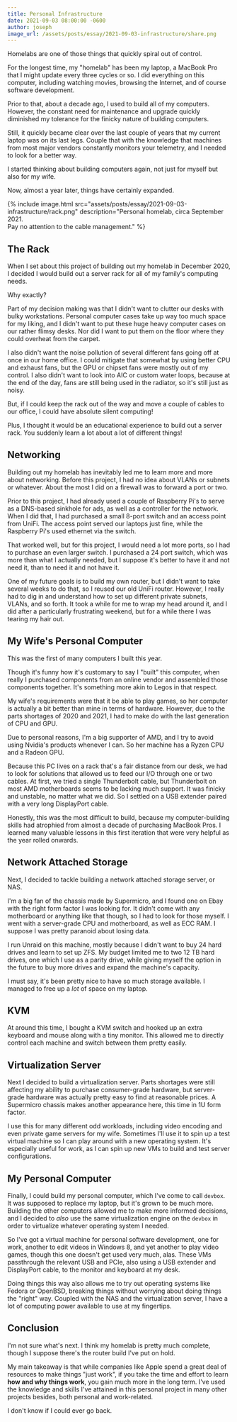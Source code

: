 ```yaml
---
title: Personal Infrastructure
date: 2021-09-03 08:00:00 -0600
author: joseph
image_url: /assets/posts/essay/2021-09-03-infrastructure/share.png
---
```


Homelabs are one of those things that quickly spiral out of control.

For the longest time, my "homelab" has been my laptop, a MacBook Pro that I might update every three cycles or so. I did everything on this computer, including watching movies, browsing the Internet, and of course software development.

Prior to that, about a decade ago, I used to build all of my computers. However, the constant need for maintenance and upgrade quickly diminished my tolerance for the finicky nature of building computers.

Still, it quickly became clear over the last couple of years that my current laptop was on its last legs. Couple that with the knowledge that machines from most major vendors constantly monitors your telemetry, and I needed to look for a better way.

I started thinking about building computers again, not just for myself but also for my wife.

Now, almost a year later, things have certainly expanded.

{% include image.html src="assets/posts/essay/2021-09-03-infrastructure/rack.png" description="Personal homelab, circa September 2021. <br>Pay no attention to the cable management." %}

## The Rack

When I set about this project of building out my homelab in December 2020, I decided I would build out a server rack for all of my family's computing needs.

Why exactly?

Part of my decision making was that I didn't want to clutter our desks with bulky workstations. Personal computer cases take up way too much space for my liking, and I didn't want to put these huge heavy computer cases on our rather flimsy desks. Nor did I want to put them on the floor where they could overheat from the carpet.

I also didn't want the noise pollution of several different fans going off at once in our home office. I could mitigate that somewhat by using better CPU and exhaust fans, but the GPU or chipset fans were mostly out of my control. I also didn't want to look into AIC or custom water loops, because at the end of the day, fans are still being used in the radiator, so it's still just as noisy.

But, if I could keep the rack out of the way and move a couple of cables to our office, I could have absolute silent computing!

Plus, I thought it would be an educational experience to build out a server rack. You suddenly learn a lot about a lot of different things!

## Networking

Building out my homelab has inevitably led me to learn more and more about networking. Before this project, I had no idea about VLANs or subnets or whatever. About the most I did on a firewall was to forward a port or two.

Prior to this project, I had already used a couple of Raspberry Pi's to serve as a DNS-based sinkhole for ads, as well as a controller for the network. When I did that, I had purchased a small 8-port switch and an access point from UniFi. The access point served our laptops just fine, while the Raspberry Pi's used ethernet via the switch.

That worked well, but for this project, I would need a lot more ports, so I had to purchase an even larger switch. I purchased a 24 port switch, which was more than what I actually needed, but I suppose it's better to have it and not need it, than to need it and not have it.

One of my future goals is to build my own router, but I didn't want to take several weeks to do that, so I reused our old UniFi router. However, I really had to dig in and understand how to set up different private subnets, VLANs, and so forth. It took a while for me to wrap my head around it, and I did after a particularly frustrating weekend, but for a while there I was tearing my hair out.

## My Wife's Personal Computer

This was the first of many computers I built this year.

Though it's funny how it's customary to say I "built" this computer, when really I purchased components from an online vendor and assembled those components together. It's something more akin to Legos in that respect.

My wife's requirements were that it be able to play games, so her computer is actually a bit better than mine in terms of hardware. However, due to the parts shortages of 2020 and 2021, I had to make do with the last generation of CPU and GPU.

Due to personal reasons, I'm a big supporter of AMD, and I try to avoid using Nvidia's products whenever I can. So her machine has a Ryzen CPU and a Radeon GPU.

Because this PC lives on a rack that's a fair distance from our desk, we had to look for solutions that allowed us to feed our I/O through one or two cables. At first, we tried a single Thunderbolt cable, but Thunderbolt on most AMD motherboards seems to be lacking much support. It was finicky and unstable, no matter what we did. So I settled on a USB extender paired with a very long DisplayPort cable.

Honestly, this was the most difficult to build, because my computer-building skills had atrophied from almost a decade of purchasing MacBook Pros. I learned many valuable lessons in this first iteration that were very helpful as the year rolled onwards.

## Network Attached Storage

Next, I decided to tackle building a network attached storage server, or NAS.

I'm a big fan of the chassis made by Supermicro, and I found one on Ebay with the right form factor I was looking for. It didn't come with any motherboard or anything like that though, so I had to look for those myself. I went with a server-grade CPU and motherboard, as well as ECC RAM. I suppose I was pretty paranoid about losing data.

I run Unraid on this machine, mostly because I didn't want to buy 24 hard drives and learn to set up ZFS. My budget limited me to two 12 TB hard drives, one which I use as a parity drive, while giving myself the option in the future to buy more drives and expand the machine's capacity.

I must say, it's been pretty nice to have so much storage available. I managed to free up a *lot* of space on my laptop.

## KVM

At around this time, I bought a KVM switch and hooked up an extra keyboard and mouse along with a tiny monitor. This allowed me to directly control each machine and switch between them pretty easily.

## Virtualization Server

Next I decided to build a virtualization server. Parts shortages were still affecting my ability to purchase consumer-grade hardware, but server-grade hardware was actually pretty easy to find at reasonable prices. A Supermicro chassis makes another appearance here, this time in 1U form factor.

I use this for many different odd workloads, including video encoding and even private game servers for my wife. Sometimes I'll use it to spin up a test virtual machine so I can play around with a new operating system. It's especially useful for work, as I can spin up new VMs to build and test server configurations.

## My Personal Computer

Finally, I could build my personal computer, which I've come to call `devbox`. It was supposed to replace my laptop, but it's grown to be much more. Building the other computers allowed me to make more informed decisions, and I decided to *also* use the same virtualization engine on the `devbox` in order to virtualize whatever operating system I needed.

So I've got a virtual machine for personal software development, one for work, another to edit videos in Windows 8, and yet another to play video games, though this one doesn't get used very much, alas. These VMs passthrough the relevant USB and PCIe, also using a USB extender and DisplayPort cable, to the monitor and keyboard at my desk.

Doing things this way also allows me to try out operating systems like Fedora or OpenBSD, breaking things without worrying about doing things the "right" way. Coupled with the NAS and the virtualization server, I have a lot of computing power available to use at my fingertips.

## Conclusion

I'm not sure what's next. I think my homelab is pretty much complete, though I suppose there's the router build I've put on hold.

My main takeaway is that while companies like Apple spend a great deal of resources to make things "just work", if you take the time and effort to learn **how and why things work**, you gain much more in the long term. I've used the knowledge and skills I've attained in this personal project in many other projects besides, both personal and work-related.

I don't know if I could ever go back.
